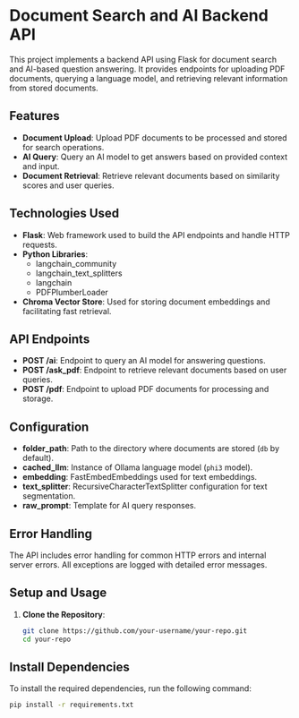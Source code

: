 # Document Search and AI Backend API

This project implements a backend API using Flask for document search and AI-based question answering. It provides endpoints for uploading PDF documents, querying a language model, and retrieving relevant information from stored documents.

## Features

- **Document Upload**: Upload PDF documents to be processed and stored for search operations.
- **AI Query**: Query an AI model to get answers based on provided context and input.
- **Document Retrieval**: Retrieve relevant documents based on similarity scores and user queries.

## Technologies Used

- **Flask**: Web framework used to build the API endpoints and handle HTTP requests.
- **Python Libraries**:
  - langchain_community
  - langchain_text_splitters
  - langchain
  - PDFPlumberLoader
- **Chroma Vector Store**: Used for storing document embeddings and facilitating fast retrieval.

## API Endpoints

- **POST /ai**: Endpoint to query an AI model for answering questions.
- **POST /ask_pdf**: Endpoint to retrieve relevant documents based on user queries.
- **POST /pdf**: Endpoint to upload PDF documents for processing and storage.

## Configuration

- **folder_path**: Path to the directory where documents are stored (`db` by default).
- **cached_llm**: Instance of Ollama language model (`phi3` model).
- **embedding**: FastEmbedEmbeddings used for text embeddings.
- **text_splitter**: RecursiveCharacterTextSplitter configuration for text segmentation.
- **raw_prompt**: Template for AI query responses.

## Error Handling

The API includes error handling for common HTTP errors and internal server errors. All exceptions are logged with detailed error messages.

## Setup and Usage

1. **Clone the Repository**:
   ```bash
   git clone https://github.com/your-username/your-repo.git
   cd your-repo
## Install Dependencies

To install the required dependencies, run the following command:

```bash
pip install -r requirements.txt
